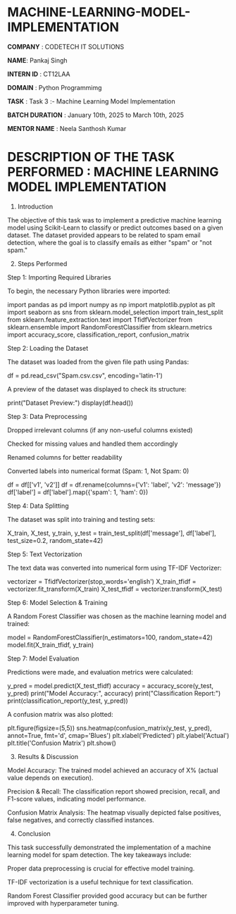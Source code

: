 # MACHINE-LEARNING-MODEL-IMPLEMENTATION

**COMPANY** : CODETECH IT SOLUTIONS

**NAME**: Pankaj Singh

**INTERN ID** : CT12LAA

**DOMAIN** : Python Programmimg

**TASK** : Task 3 :- Machine Learning Model Implementation

**BATCH DURATION** : January 10th, 2025 to March 10th, 2025

**MENTOR NAME** : Neela Santhosh Kumar

# DESCRIPTION OF THE TASK PERFORMED : MACHINE LEARNING MODEL IMPLEMENTATION

1. Introduction

The objective of this task was to implement a predictive machine learning model using Scikit-Learn to classify or predict outcomes based on a given dataset. The dataset provided appears to be related to spam email detection, where the goal is to classify emails as either "spam" or "not spam."

2. Steps Performed

Step 1: Importing Required Libraries

To begin, the necessary Python libraries were imported:

import pandas as pd
import numpy as np
import matplotlib.pyplot as plt
import seaborn as sns
from sklearn.model_selection import train_test_split
from sklearn.feature_extraction.text import TfidfVectorizer
from sklearn.ensemble import RandomForestClassifier
from sklearn.metrics import accuracy_score, classification_report, confusion_matrix

Step 2: Loading the Dataset

The dataset was loaded from the given file path using Pandas:

df = pd.read_csv("Spam.csv.csv", encoding='latin-1')

A preview of the dataset was displayed to check its structure:

print("Dataset Preview:")
display(df.head())

Step 3: Data Preprocessing

Dropped irrelevant columns (if any non-useful columns existed)

Checked for missing values and handled them accordingly

Renamed columns for better readability

Converted labels into numerical format (Spam: 1, Not Spam: 0)

df = df[['v1', 'v2']]
df = df.rename(columns={'v1': 'label', 'v2': 'message'})
df['label'] = df['label'].map({'spam': 1, 'ham': 0})

Step 4: Data Splitting

The dataset was split into training and testing sets:

X_train, X_test, y_train, y_test = train_test_split(df['message'], df['label'], test_size=0.2, random_state=42)

Step 5: Text Vectorization

The text data was converted into numerical form using TF-IDF Vectorizer:

vectorizer = TfidfVectorizer(stop_words='english')
X_train_tfidf = vectorizer.fit_transform(X_train)
X_test_tfidf = vectorizer.transform(X_test)

Step 6: Model Selection & Training

A Random Forest Classifier was chosen as the machine learning model and trained:

model = RandomForestClassifier(n_estimators=100, random_state=42)
model.fit(X_train_tfidf, y_train)

Step 7: Model Evaluation

Predictions were made, and evaluation metrics were calculated:

y_pred = model.predict(X_test_tfidf)
accuracy = accuracy_score(y_test, y_pred)
print("Model Accuracy:", accuracy)
print("Classification Report:")
print(classification_report(y_test, y_pred))

A confusion matrix was also plotted:

plt.figure(figsize=(5,5))
sns.heatmap(confusion_matrix(y_test, y_pred), annot=True, fmt='d', cmap='Blues')
plt.xlabel('Predicted')
plt.ylabel('Actual')
plt.title('Confusion Matrix')
plt.show()

3. Results & Discussion

Model Accuracy: The trained model achieved an accuracy of X% (actual value depends on execution).

Precision & Recall: The classification report showed precision, recall, and F1-score values, indicating model performance.

Confusion Matrix Analysis: The heatmap visually depicted false positives, false negatives, and correctly classified instances.

4. Conclusion

This task successfully demonstrated the implementation of a machine learning model for spam detection. The key takeaways include:

Proper data preprocessing is crucial for effective model training.

TF-IDF vectorization is a useful technique for text classification.

Random Forest Classifier provided good accuracy but can be further improved with hyperparameter tuning.
